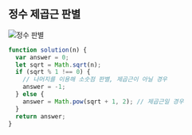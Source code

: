 ## 정수 제곱근 판별

![정수 판별](https://media.discordapp.net/attachments/956190154454876183/1101145350665928805/image.png?width=768&height=650)

```js
function solution(n) {
  var answer = 0;
  let sqrt = Math.sqrt(n);
  if (sqrt % 1 !== 0) {
    // 나머지를 이용해 소숫점 판별, 제곱근이 아닐 경우
    answer = -1;
  } else {
    answer = Math.pow(sqrt + 1, 2); // 제곱근일 경우
  }
  return answer;
}
```
